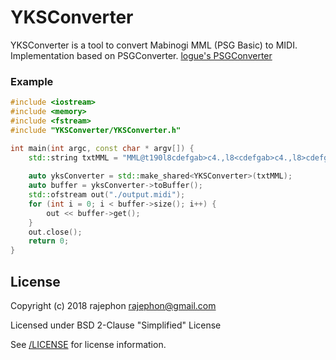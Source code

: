# YKSConverter
YKSConverter is a tool to convert Mabinogi MML (PSG Basic) to MIDI.  
Implementation based on PSGConverter. [logue's PSGConverter](https://github.com/logue/PSGConverter)

### Example
```C++
#include <iostream>
#include <memory>
#include <fstream>
#include "YKSConverter/YKSConverter.h"

int main(int argc, const char * argv[]) {
    std::string txtMML = "MML@t190l8cdefgab>c4.,l8<cdefgab>c4.,l8>cdefgab>c4.;";
    
    auto yksConverter = std::make_shared<YKSConverter>(txtMML);
    auto buffer = yksConverter->toBuffer();
    std::ofstream out("./output.midi");
    for (int i = 0; i < buffer->size(); i++) {
        out << buffer->get();
    }
    out.close();
    return 0;
}
```

## License

Copyright (c) 2018 rajephon <rajephon@gmail.com>

Licensed under BSD 2-Clause "Simplified" License

See [/LICENSE](./LICENSE) for license information.
